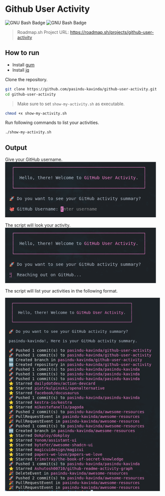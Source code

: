 # Github User Activity

![GNU Bash Badge](https://img.shields.io/badge/Shell-4EAA25?logoColor=fff&style=flat)
![GNU Bash Badge](https://img.shields.io/badge/Gum-bc26c7?logo=gum&logoColor=fff&style=flat)

> Roadmap.sh Project URL: https://roadmap.sh/projects/github-user-activity

## How to run

- Install [gum](https://github.com/charmbracelet/gum)
- Install [jq](https://jqlang.github.io/jq/download/)

Clone the repository.

```bash
git clone https://github.com/pasindu-kavinda/github-user-activity.git
cd github-user-activity
```

> Make sure to set `show-my-activity.sh` as executable.
```bash
chmod +x show-my-activity.sh
```

Run following commands to list your activities.

```bash
./show-my-activity.sh
```
## Output

Give your GitHub username.
![GitHub User Activity](./assets/images/image-1.png)

The script will look your activity.
![GitHub User Activity](./assets/images/image-2.png)

The script will list your activities in the following format.

![GitHub User Activity](./assets/images/image-3.png)